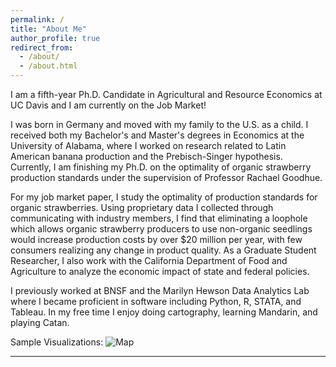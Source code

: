 ```yaml
---
permalink: /
title: "About Me"
author_profile: true
redirect_from: 
  - /about/
  - /about.html
---
```

I am a fifth-year Ph.D. Candidate in Agricultural and Resource Economics at UC Davis and I am currently on the Job Market! 

I was born in Germany and moved with my family to the U.S. as a child. I received both my Bachelor's and Master's degrees in Economics at the University of Alabama, where I worked on research related to Latin American banana production and the Prebisch-Singer hypothesis. Currently, I am finishing my Ph.D. on the optimality of organic strawberry production standards under the supervision of Professor Rachael Goodhue. 

For my job market paper, I study the optimality of production standards for organic strawberries. Using proprietary data I collected through communicating with industry members, I find that eliminating a loophole which allows organic strawberry producers to use non-organic seedlings would increase production costs by over $20 million per year, with few consumers realizing any change in product quality. As a Graduate Student Researcher, I also work with the California Department of Food and Agriculture to analyze the economic impact of state and federal policies. 

I previously worked at BNSF and the Marilyn Hewson Data Analytics Lab where I became proficient in software including Python, R, STATA, and Tableau. In my free time I enjoy doing cartography, learning Mandarin, and playing Catan. 

Sample Visualizations: 
![Map](https://sraburn.github.io/_pages/Images/visualizations.png?raw=true)

-----
